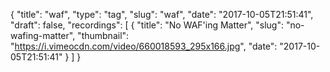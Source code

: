 {
  "title": "waf",
  "type": "tag",
  "slug": "waf",
  "date": "2017-10-05T21:51:41",
  "draft": false,
  "recordings": [
    {
      "title": "No WAF'ing Matter",
      "slug": "no-wafing-matter",
      "thumbnail": "https://i.vimeocdn.com/video/660018593_295x166.jpg",
      "date": "2017-10-05T21:51:41"
    }
  ]
}